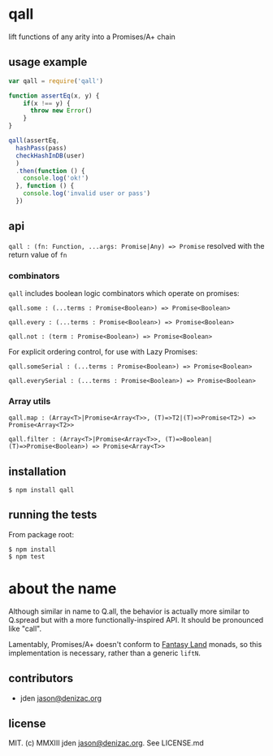 # qall
lift functions of any arity into a Promises/A+ chain

## usage example
```js
var qall = require('qall')

function assertEq(x, y) {
    if(x !== y) {
      throw new Error()
    }
}

qall(assertEq,
  hashPass(pass)
  checkHashInDB(user)
  )
  .then(function () {
    console.log('ok!')
  }, function () {
    console.log('invalid user or pass')
  })
```


## api


`qall : (fn: Function, ...args: Promise|Any) => Promise`
resolved with the return value of `fn`

### combinators

`qall` includes boolean logic combinators which operate on promises:

`qall.some : (...terms : Promise<Boolean>) => Promise<Boolean>`

`qall.every : (...terms : Promise<Boolean>) => Promise<Boolean>`

`qall.not : (term : Promise<Boolean>) => Promise<Boolean>`

For explicit ordering control, for use with Lazy Promises:

`qall.someSerial : (...terms : Promise<Boolean>) => Promise<Boolean>`

`qall.everySerial : (...terms : Promise<Boolean>) => Promise<Boolean>`

### Array utils

`qall.map : (Array<T>|Promise<Array<T>>, (T)=>T2|(T)=>Promise<T2>) => Promise<Array<T2>>`

`qall.filter : (Array<T>|Promise<Array<T>>, (T)=>Boolean|(T)=>Promise<Boolean>) => Promise<Array<T>>`


## installation

    $ npm install qall


## running the tests

From package root:

    $ npm install
    $ npm test

# about the name

Although similar in name to Q.all, the behavior is actually more similar to Q.spread but with a more functionally-inspired API. It should be pronounced like "call".

Lamentably, Promises/A+ doesn't conform to [Fantasy Land](https://github.com/puffnfresh/fantasy-land) monads, so this implementation is necessary, rather than a generic `liftN`.


## contributors

- jden <jason@denizac.org>


## license

MIT. (c) MMXIII jden <jason@denizac.org>. See LICENSE.md
